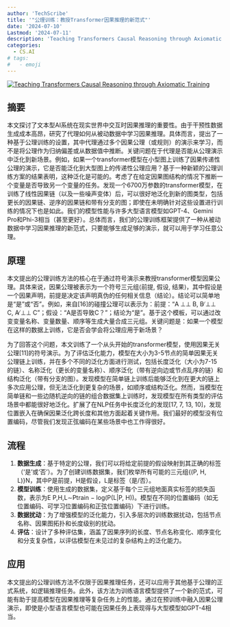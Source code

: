 ```yaml
---
author: 'TechScribe'
title: '"公理训练：教授Transformer因果推理的新范式"'
date: '2024-07-10'
Lastmod: '2024-07-11'
description: 'Teaching Transformers Causal Reasoning through Axiomatic Training'
categories:
  - CS.AI
# tags:
#   - emoji
---
```


[![Teaching Transformers Causal Reasoning through Axiomatic Training](https://arxiv-research-1301205113.cos.ap-guangzhou.myqcloud.com/images/2407.07612v1.pdf_0.jpg)](https://arxiv.org/abs/2407.07612v1)

## 摘要

本文探讨了文本型AI系统在现实世界中交互时因果推理的重要性。由于干预性数据生成成本高昂，研究了代理如何从被动数据中学习因果推理。具体而言，提出了一种基于公理训练的设置，其中代理通过多个因果公理（或规则）的演示来学习，而不是将公理作为归纳偏差或从数据值中推断。关键问题在于代理是否能从公理演示中泛化到新场景。例如，如果一个transformer模型在小型图上训练了因果传递性公理的演示，它是否能泛化到大型图上的传递性公理应用？基于一种新颖的公理训练方案的结果表明，这种泛化是可能的。考虑了在给定因果图结构的情况下推断一个变量是否导致另一个变量的任务。发现一个6700万参数的transformer模型，在训练了线性因果链（以及一些噪声变体）后，可以很好地泛化到新的图类型，包括更长的因果链、逆序的因果链和带有分支的图；即使在未明确针对这些设置进行训练的情况下也是如此。我们的模型性能与许多大型语言模型如GPT-4、Gemini Pro和Phi-3相当（甚至更好）。总体而言，我们的公理训练框架提供了一种从被动数据中学习因果推理的新范式，只要能够生成足够的演示，就可以用于学习任意公理。<!--more-->

## 原理

本文提出的公理训练方法的核心在于通过符号演示来教授transformer模型因果公理。具体来说，因果公理被表示为一个符号三元组⟨前提, 假设, 结果⟩，其中假设是一个因果声明，前提是决定该声明真伪的任何相关信息（结论）。结论可以简单地是“是”或“否”。例如，来自[16]的碰撞公理可以表示为：前提：“A ⊥⊥ B, B ̸⊥⊥ C, A ̸⊥⊥ C”；假设：“A是否导致C？”；结论为“是”。基于这个模板，可以通过改变变量名称、变量数量、顺序等生成大量合成三元组。关键问题是：如果一个模型在这样的数据上训练，它是否会学会将公理应用于新场景？

为了回答这个问题，本文训练了一个从头开始的transformer模型，使用因果无关公理[11]的符号演示。为了评估泛化能力，模型在大小为3-5节点的简单因果无关公理链上训练，并在多个不同的泛化方面进行测试，包括长度泛化（大小为7-15的链）、名称泛化（更长的变量名称）、顺序泛化（带有逆向边或节点乱序的链）和结构泛化（带有分支的图）。发现模型在简单链上训练后能够泛化到在更大的链上多次应用公理，但无法泛化到更复杂的场景，如顺序或结构泛化。然而，当模型在简单链和一些边随机逆向的链的组合数据集上训练时，发现模型在所有类型的评估场景中都能很好地泛化。扩展了在NLP任务中长度泛化的发现[17, 7, 13, 10]，发现位置嵌入在确保因果泛化跨长度和其他方面起着关键作用。我们最好的模型没有位置编码，尽管我们发现正弦编码在某些场景中也工作得很好。

## 流程

1. **数据生成**：基于特定的公理，我们可以将给定前提的假设映射到其正确的标签（‘是’或‘否’）。为了创建训练数据集，我们枚举所有可能的三元组{(P, H, L)}N，其中P是前提，H是假设，L是标签（是/否）。
2. **模型训练**：使用生成的数据集，定义基于每个三元组地面真实标签的损失函数，表示为E P,H,L∼Ptrain − log(P(L|P, H))。模型在不同的位置编码（如无位置编码、可学习位置编码和正弦位置编码）下进行训练。
3. **数据扰动**：为了增强模型的泛化能力，引入多层次的训练数据扰动，包括节点名称、因果图拓扑和长度级别的扰动。
4. **评估**：设计了多种评估集，涵盖了因果序列的长度、节点名称变化、顺序变化和分支复杂性，以评估模型在未见过的复杂结构上的泛化能力。

## 应用

本文提出的公理训练方法不仅限于因果推理任务，还可以应用于其他基于公理的正式系统，如逻辑推理任务。此外，该方法为训练语言模型提供了一个新的范式，可能有助于提高模型在因果推理等复杂任务上的性能。通过在预训练中融入因果公理演示，即使是小型语言模型也可能在因果任务上表现得与大型模型如GPT-4相当。